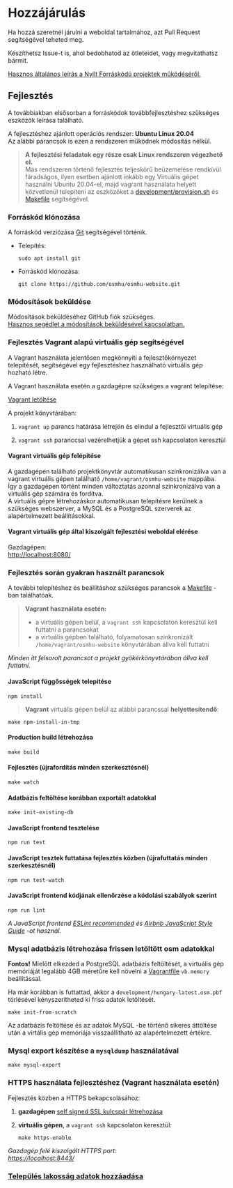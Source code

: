 # Hozzájárulás

Ha hozzá szeretnél járulni a weboldal tartalmához, azt Pull Request segítségével teheted meg.

Készíthetsz Issue-t is, ahol bedobhatod az ötleteidet, vagy megvitathatsz bármit.

[Hasznos általános leírás a Nyílt Forráskódú projektek működéséről.](https://opensource.guide/hu/how-to-contribute/)

## Fejlesztés

A továbbiakban elsősorban a forráskódok továbbfejlesztéshez szükséges eszközök leírása található.

A fejlesztéshez ajánlott operációs rendszer: **Ubuntu Linux 20.04**  
Az alábbi parancsok is ezen a rendszeren működnek módosítás nélkül.

> **A fejlesztési feladatok egy része csak Linux rendszeren végezhető el.**  
> Más rendszeren történő fejlesztés teljeskörű beüzemelése rendkívül fáradságos,
> ilyen esetben ajánlott inkább egy Virtuális gépet használni Ubuntu 20.04-el, majd vagrant használata helyett
> közvetlenül telepíteni az eszközöket a [development/provision.sh](development/provision.sh) és [Makefile](Makefile) segítségével.

### Forráskód klónozása

A forráskód verziózása [Git](https://git-scm.com/) segítségével történik.

- Telepítés:

    ```shell
    sudo apt install git
    ```

- Forráskód klónozása:

    ```shell
    git clone https://github.com/osmhu/osmhu-website.git
    ```

### Módosítások beküldése

Módosítások beküldéséhez GitHub fiók szükséges.  
[Hasznos segédlet a módosítások beküldésével kapcsolatban.](https://egghead.io/courses/how-to-contribute-to-an-open-source-project-on-github)

### Fejlesztés Vagrant alapú virtuális gép segítségével

A Vagrant használata jelentősen megkönnyíti a fejlesztőkörnyezet telepítését, segítségével egy fejlesztéshez használható virtuális gép hozható létre.

A Vagrant használata esetén a gazdagépre szükséges a vagrant telepítése:

[Vagrant letöltése](https://www.vagrantup.com/downloads.html)

A projekt könyvtárában:

1. `vagrant up` parancs határása létrejön és elindul a fejlesztői virtuális gép

2. `vagrant ssh` paranccsal vezérelhetjük a gépet ssh kapcsolaton keresztül

#### Vagrant virtuális gép felépítése

A gazdagépen található projektkönyvtár automatikusan szinkronizálva van a vagrant virtuális gépen található `/home/vagrant/osmhu-website` mappába.  
Így a gazdagépen történt minden változtatás azonnal szinkronizálva van a virtuális gép számára és fordítva.  
A virtuális gépre létrehozáskor automatikusan telepítésre kerülnek a szükséges webszerver, a MySQL és a PostgreSQL szerverek az alapértelmezett beállításokkal.

#### Vagrant virtuális gép által kiszolgált fejlesztési weboldal elérése

Gazdagépen:  
[http://localhost:8080/](http://localhost:8080/)

### Fejlesztés során gyakran használt parancsok

A további telepítéshez és beállításhoz szükséges parancsok a [Makefile](Makefile) -ban találhatóak.

> **Vagrant használata esetén:**
>
> - a virtuális gépen belül, a `vagrant ssh` kapcsolaton keresztül kell futtatni a parancsokat
> - a virtuális gépben található, folyamatosan szinkronizált `/home/vagrant/osmhu-website` könyvtárában állva kell futtatni

*Minden itt felsorolt parancsot a projekt gyökérkönyvtárában állva kell futtatni.*

#### JavaScript függősségek telepítése

```shell
npm install
```

> **Vagrant** virtuális gépen belül az alábbi parancssal **helyettesítendő**:

```shell
make npm-install-in-tmp
```

#### Production build létrehozása

```shell
make build
```

#### Fejlesztés (újrafordítás minden szerkesztésnél)

```shell
make watch
```

#### Adatbázis feltöltése korábban exportált adatokkal

```shell
make init-existing-db
```

#### JavaScript frontend tesztelése

```shell
npm run test
```

#### JavaScript tesztek futtatása fejlesztés közben (újrafuttatás minden szerkesztésnél)

```shell
npm run test-watch
```

#### JavaScript frontend kódjának ellenőrzése a kódolási szabályok szerint

```shell
npm run lint
```

*A JavaScript frontend [ESLint recommended](https://eslint.org/docs/rules/) és [Airbnb JavaScript Style Guide](https://github.com/airbnb/javascript) -ot használ.*

### Mysql adatbázis létrehozása frissen letöltött osm adatokkal  

**Fontos!** Mielőtt elkezded a PostgreSQL adatbázis feltöltését, a virtuális gép memóriáját legalább 4GB méretűre kell növelni a [Vagrantfile](Vagrantfile) `vb.memory` beállítással.

Ha már korábban is futtattad, akkor a `development/hungary-latest.osm.pbf` törlésével kényszerítheted ki friss adatok letöltését.

```shell
make init-from-scratch
```

Az adatbázis feltöltése és az adatok MySQL -be történő sikeres áttöltése után a virtális gép memóriája visszaállítható az alapértelmezett értékre.

### Mysql export készítése a `mysqldump` használatával

```shell
make mysql-export
```

### HTTPS használata fejlesztéshez (Vagrant használata esetén)

Fejlesztés közben a HTTPS bekapcsolásához:

1. **gazdagépen** [self signed SSL kulcspár létrehozása](development/self-signed-ssl/README.md)

2. **virtuális gépen**, a `vagrant ssh` kapcsolaton keresztül:

    ```shell
    make https-enable
    ```

*Gazdagép felé kiszolgált HTTPS port:  
[https://localhost:8443/](https://localhost:8443/)*

### [Település lakosság adatok hozzáadása](development/nepessegi_adatok.md)

